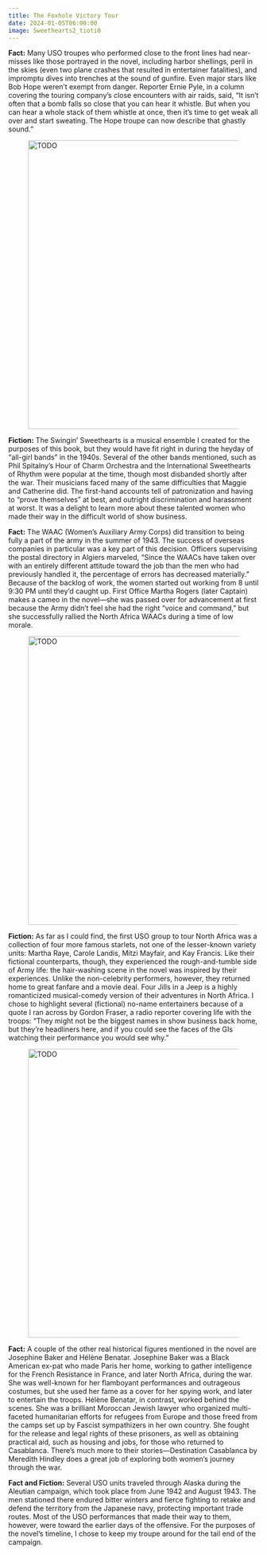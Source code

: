 ```yaml
---
title: The Foxhole Victory Tour
date: 2024-01-05T06:00:00
image: Sweethearts2_tioti0
---
```


**Fact:** Many USO troupes who performed close to the front lines had near-misses like those portrayed in the novel, including harbor shellings, peril in the skies (even two plane crashes that resulted in entertainer fatalities), and impromptu dives into trenches at the sound of gunfire. Even major stars like Bob Hope weren’t exempt from danger. Reporter Ernie Pyle, in a column covering the touring company’s close encounters with air raids, said, “It isn’t often that a bomb falls so close that you can hear it whistle. But when you can hear a whole stack of them whistle at once, then it’s time to get weak all over and start sweating. The Hope troupe can now describe that ghastly sound.”

<figure>
  <img src="https://res.cloudinary.com/dlgzqc5p3/image/upload/f_auto,c_fill,w_580,q_auto/Sweethearts2_tioti0" srcSet="https://res.cloudinary.com/dlgzqc5p3/image/upload/f_auto,c_fill,w_1160,q_auto/Sweethearts2_tioti0 2x" width="580" alt="TODO" />
</figure>

**Fiction:** The Swingin’ Sweethearts is a musical ensemble I created for the purposes of this book, but they would have fit right in during the heyday of “all-girl bands” in the 1940s. Several of the other bands mentioned, such as Phil Spitalny’s Hour of Charm Orchestra and the International Sweethearts of Rhythm were popular at the time, though most disbanded shortly after the war. Their musicians faced many of the same difficulties that Maggie and Catherine did. The first-hand accounts tell of patronization and having to “prove themselves” at best, and outright discrimination and harassment at worst. It was a delight to learn more about these talented women who made their way in the difficult world of show business.

**Fact:** The WAAC (Women’s Auxiliary Army Corps) did transition to being fully a part of the army in the summer of 1943. The success of overseas companies in particular was a key part of this decision. Officers supervising the postal directory in Algiers marveled, “Since the WAACs have taken over with an entirely different attitude toward the job than the men who had previously handled it, the percentage of errors has decreased materially.” Because of the backlog of work, the women started out working from 8 until 9:30 PM until they’d caught up. First Office Martha Rogers (later Captain) makes a cameo in the novel—she was passed over for advancement at first because the Army didn’t feel she had the right “voice and command,” but she successfully rallied the North Africa WAACs during a time of low morale.

<figure>
  <img src="https://res.cloudinary.com/dlgzqc5p3/image/upload/f_auto,c_fill,w_580,q_auto/MarthaRaye_jjkcgm" srcSet="https://res.cloudinary.com/dlgzqc5p3/image/upload/f_auto,c_fill,w_1160,q_auto/MarthaRaye_jjkcgm 2x" width="580" alt="TODO" />
</figure>

**Fiction:** As far as I could find, the first USO group to tour North Africa was a collection of four more famous starlets, not one of the lesser-known variety units: Martha Raye, Carole Landis, Mitzi Mayfair, and Kay Francis. Like their fictional counterparts, though, they experienced the rough-and-tumble side of Army life: the hair-washing scene in the novel was inspired by their experiences. Unlike the non-celebrity performers, however, they returned home to great fanfare and a movie deal. Four Jills in a Jeep is a highly romanticized musical-comedy version of their adventures in North Africa. I chose to highlight several (fictional) no-name entertainers because of a quote I ran across by Gordon Fraser, a radio reporter covering life with the troops: “They might not be the biggest names in show business back home, but they’re headliners here, and if you could see the faces of the GIs watching their performance you would see why.”

<figure>
  <img src="https://res.cloudinary.com/dlgzqc5p3/image/upload/f_auto,c_fill,w_580,q_auto/Josephine_and_Helene_vu7dcp" srcSet="https://res.cloudinary.com/dlgzqc5p3/image/upload/f_auto,c_fill,w_1160,q_auto/Josephine_and_Helene_vu7dcp 2x" width="580" alt="TODO" />
</figure>

**Fact:** A couple of the other real historical figures mentioned in the novel are Josephine Baker and Hélène Benatar. Josephine Baker was a Black American ex-pat who made Paris her home, working to gather intelligence for the French Resistance in France, and later North Africa, during the war. She was well-known for her flamboyant performances and outrageous costumes, but she used her fame as a cover for her spying work, and later to entertain the troops. Hélène Benatar, in contrast, worked behind the scenes. She was a brilliant Moroccan Jewish lawyer who organized multi-faceted humanitarian efforts for refugees from Europe and those freed from the camps set up by Fascist sympathizers in her own country. She fought for the release and legal rights of these prisoners, as well as obtaining practical aid, such as housing and jobs, for those who returned to Casablanca. There’s much more to their stories—Destination Casablanca by Meredith Hindley does a great job of exploring both women’s journey through the war.

**Fact and Fiction:** Several USO units traveled through Alaska during the Aleutian campaign, which took place from June 1942 and August 1943. The men stationed there endured bitter winters and fierce fighting to retake and defend the territory from the Japanese navy, protecting important trade routes. Most of the USO performances that made their way to them, however, were toward the earlier days of the offensive. For the purposes of the novel’s timeline, I chose to keep my troupe around for the tail end of the campaign.
